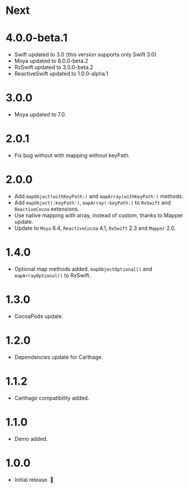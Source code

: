 # Next

# 4.0.0-beta.1
- Swift updated to 3.0 (this version supports only Swift 3.0)
- Moya updated to 8.0.0-beta.2
- RxSwift updated to 3.0.0-beta.2
- ReactiveSwift updated to 1.0.0-alpha.1

# 3.0.0
- Moya updated to 7.0.

# 2.0.1
- Fix bug without with mapping without keyPath.

# 2.0.0
- Add `mapObject(withKeyPath:)` and `mapArray(withKeyPath:)` methods.
- Add `mapObject(:keyPath:)`, `mapArray(:keyPath:)` to `RxSwift` and `ReactiveCocoa` extensions.
- Use native mapping with array, instead of custom, thanks to Mapper update.
- Update to `Moya` 6.4, `ReactiveCocoa` 4.1, `RxSwift` 2.3 and `Mapper` 2.0.

# 1.4.0
- Optional map methods added. `mapObjectOptional()` and `mapArrayOptional()` to RxSwift.

# 1.3.0
- CocoaPods update.

# 1.2.0
- Dependencies update for Carthage.

# 1.1.2
- Carthage compatibility added.

# 1.1.0
- Demo added.

# 1.0.0
- Initial release. 🎉

